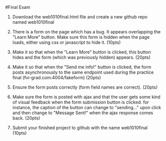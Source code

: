 #Final Exam

1. Download the web1010final.html file and create a new github repo named web1010final

2. There is a form on the page which has a bug. It appears overlapping the "Learn More" button. Make sure this form is hidden when the page loads, either using css or javascript to hide it. (10pts)

3. Make it so that when the "Learn More" button is clicked, this button hides and the form (which was previously hidden) appears. (20pts)

4. Make it so that when the "Send me info!" button is clicked, the form posts asynchronously to the same endpoint used during the practice final (fvi-grad.com:4004/fakeform) (20pts)

5. Ensure the form posts correctly (form field names are correct). (20pts)

6. Make sure the form is posted with ajax and that the user gets some kind of visual feedback when the form submission button is clicked. for instance, the caption of the button can change to "sending..." upon click and then change to "Message Sent!" when the ajax response comes back. (20pts)

7. Submit your finished project to github with the name web1010final (10pts)
